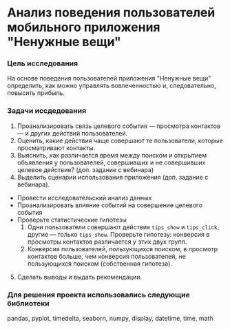# Анализ поведения пользователей мобильного приложения "Ненужные вещи"
### Цель исследования 
На основе поведения пользователей приложения "Ненужные вещи" определить, как можно управлять вовлеченностью и, следовательно, повысить прибыль.
### Задачи иссдедования
1. Проанализировать связь целевого события — просмотра контактов — и других действий пользователей. 
2. Оценить, какие действия чаще совершают те пользователи, которые просматривают контакты.
3. Выяснить, как различается время между поиском и открытием объявления у пользователей, совершивших и не совершивших целевое действие? (доп. задание с вебинара)
4. Выделить сценарии использования приложения (доп. задание с вебинара).

- Провести исследовательский анализ данных
- Проанализировать влияние событий на совершение целевого события
- Проверьте статистические гипотезы
    1. Одни пользователи совершают действия `tips_show` и `tips_click`, другие — только `tips_show`. Проверьте гипотезу: конверсия в просмотры контактов различается у этих двух групп.
    2. Конверсия пользователей, пользующихся поиском, в просмотр контактов больше, чем конверсия пользователей, не пользующихся поиском (собственная гипотеза).
5. Сделать выводы и выдать рекомендации.
### Для решения проекта использовались следующие библиотеки
pandas, pyplot, timedelta, seaborn, numpy, display, datetime, time, math
